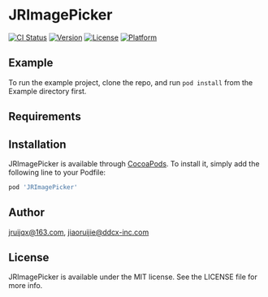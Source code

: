 # JRImagePicker

[![CI Status](https://img.shields.io/travis/jruijqx@163.com/JRImagePicker.svg?style=flat)](https://travis-ci.org/jruijqx@163.com/JRImagePicker)
[![Version](https://img.shields.io/cocoapods/v/JRImagePicker.svg?style=flat)](https://cocoapods.org/pods/JRImagePicker)
[![License](https://img.shields.io/cocoapods/l/JRImagePicker.svg?style=flat)](https://cocoapods.org/pods/JRImagePicker)
[![Platform](https://img.shields.io/cocoapods/p/JRImagePicker.svg?style=flat)](https://cocoapods.org/pods/JRImagePicker)

## Example

To run the example project, clone the repo, and run `pod install` from the Example directory first.

## Requirements

## Installation

JRImagePicker is available through [CocoaPods](https://cocoapods.org). To install
it, simply add the following line to your Podfile:

```ruby
pod 'JRImagePicker'
```

## Author

jruijqx@163.com, jiaoruijie@ddcx-inc.com

## License

JRImagePicker is available under the MIT license. See the LICENSE file for more info.
